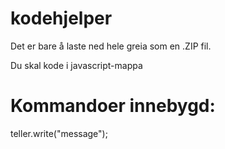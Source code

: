 # kodehjelper

Det er bare å laste ned hele greia som en .ZIP fil.

Du skal kode i javascript-mappa 

# Kommandoer innebygd:
teller.write("message");

